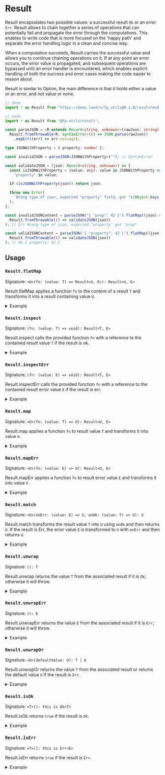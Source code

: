 # Result

Result encapsulates two possible values: a successful result `Ok` or an error
`Err`. Result allows to chain together a series of operations that can
potentially fail and propagate the error through the computations. This enables
to write code that is more focused on the 'happy path' and separate the error
handling logic in a clean and concise way.

When a computation succeeds, Result carries the successful value and allows you
to continue chaining operations on it. If at any point an error occurs, the
error value is propagated, and subsequent operations are bypassed until an
error handler is encountered, which enables explicit handling of both the
success and error cases making the code easier to reason about.

Result is similar to Option, the main difference is that it holds either a
value or an error, and not value or none.

```ts
// deno
import * as Result from "https://deno.land/x/fp_utils@0.1.0/result/mod.ts";

// node
import * as Result from "@fp-utils/result";

const parseJSON = <R extends Record<string, unknown>>(rawJson: string) =>
  Result.fromThrowable<R, SyntaxError>(() => JSON.parse(rawJson))
    .mapErr((err) => err.message);

type JSONWithProperty = { property: number };

const invalidJSON = parseJSON<JSONWithProperty>(""); // SyntaxError

const validateJSON = (json: Record<string, unknown>) => {
  const isJSONWithProperty = (value: any): value is JSONWithProperty =>
    "property" in value;

  if (isJSONWithProperty(json)) return json;

  throw new Error(
    `Wrong type of json, expected "property" field, got "${Object.keys(json)}"`,
  );
};

const invalidJSONContent = parseJSON('{ "prop": 42 }').flatMap((json) =>
  Result.fromThrowable(() => validateJSON(json))
); // Err Wrong type of json, expected "property" got "prop"

const validJSONContent = parseJSON('{ "property": 42 }').flatMap((json) =>
  Result.fromThrowable(() => validateJSON(json))
); // Ok { property: 42 }
```

## Usage

### `Result.flatMap`

Signature: `<U>(fn: (value: T) => Result<U, E>): Result<U, E>`

Result.flatMap applies a function `fn` to the content of a result `T` and
transforms it into a result containing value `U`.

<details>
<summary>Example</summary>

```ts
type TryParse = (input: string) => Result.Type<number, string>;

const tryParse: TryParse = (input: string) => {
const value = parseInt(input);
  return isNaN(value) ? Result.err("could not parse") : Result.ok(value);
};

Result.err("message")
  .flatMap(tryParse); // Impossible state

Result.ok("42")
  .flatMap(tryParse); // Evaluates to Ok 42

Result.ok("Forty-two")
  .flatMap(tryParse); // Evaluates to Err "could not parse"
```

</details>

### `Result.inspect`

Signature: `(fn: (value: T) => void): Result<T, E>`

Result.inspect calls the provided function `fn` with a reference to the
contained result value `T` if the result is ok.

<details>
  <summary>Example</summary>

```ts
Result.err(42)
  .inspect((x) => console.log(x * 2)); // Impossible state

Result.ok(42)
  .inspect((x) => console.log(x * 2)); // Evaluates to 84
```

</details>

### `Result.inspectErr`

Signature: `(fn: (value: E) => void): Result<T, E>`

Result.inspectErr calls the provided function `fn` with a reference to the
contained result error value `E` if the result is err.

<details>
  <summary>Example</summary>

```ts
Result.err(42)
  .inspectErr((x) => console.log(x * 2)); // Evaluates to 84

Result.ok(42)
  .inspectErr((x) => console.log(x * 2)); // Impossible state
```

</details>

### `Result.map`

Signature: `<U>(fn: (value: T) => U): Result<U, E>`

Result.map applies a function `fn` to result value `T` and transforms it into
value `U`.

<details>
  <summary>Example</summary>

```ts
Result.err(42)
  .map((x) => x * 2); // Impossible state

Result.ok(42)
  .map((x) => x * 2); // Evaluates to Ok 84
```

</details>

### `Result.mapErr`

Signature: `<U>(fn: (value: E) => U): Result<U, E>`

Result.mapErr applies a function `fn` to result error value `E` and
transforms it into value `F`.

<details>
  <summary>Example</summary>

```ts
Result.err(42)
  .mapErr((x) => x * 2); // Evaluates to Err 84

Result.ok(42)
  .mapErr((x) => x * 2); // Impossible state
```

</details>

### `Result.match`

Signature: `<U>(onErr: (value: E) => U, onOk: (value: T) => U): U`

Result.match transforms the result value `T` into `U` using `onOk` and then
returns `U`. If the result is Err, the error value `E` is transformed to `U`
with `onErr` and then returns `U`.

<details>
  <summary>Example</summary>

```ts
Result.err(42)
  .match((err) => err + 10, (x) => x * 2); // Evaluates to 52

Result.ok(42)
  .match((err) => err + 10, (x) => x * 2); // Evaluates to 84
```

</details>

### `Result.unwrap`

Signature: `(): T`

Result.unwrap returns the value `T` from the associated result if it is `Ok`;
otherwise it will throw.

<details>
  <summary>Example</summary>

```ts
Result.ok(42).unwrap(); // Evaluates to 42

Result.err(42).unwrap(); // ! Throws an exception
```

</details>

### `Result.unwrapErr`

Signature: `(): E`

Result.unwrapErr returns the value `E` from the associated result if it is
`Err`; otherwise it will throw.

<details>
  <summary>Example</summary>

```ts
Result.ok(42).unwrapErr(); // ! Throws an exception

Result.err(42).unwrapErr(); // Evaluates to 42
```

</details>

### `Result.unwrapOr`

Signature: `<U>(defaultValue: U): T | U`

Result.unwrapOr returns the value `T` from the associated result or returns the
default value `U` if the result is `Err`.

<details>
  <summary>Example</summary>

```ts
Result.ok(42).unwrapOr(99); // Evaluates to 42

Result.err(42).unwrapOr(99); // Evaluates to 99
```

</details>

### `Result.isOk`

Signature: `<T>(): this is Ok<T>`

Result.isOk returns `true` if the result is `Ok`.

<details>
  <summary>Example</summary>

```ts
Result.err(42).isOk(); // Evaluates to false

Result.ok(42).isOk(); // Evaluates to true
```

</details>

### `Result.isErr`

Signature: `<T>(): this is Err<E>`

Result.isErr returns `true` if the result is `Err`.

<details>
  <summary>Example</summary>

```ts
Result.err(42).isErr(); // Evaluates to true

Result.ok(42).isErr(); // Evaluates to false
```

</details>
